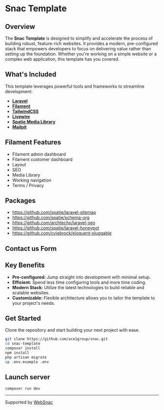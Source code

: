 ﻿# Snac Template

## Overview

The **Snac Template** is designed to simplify and accelerate the process of building robust, feature-rich websites. It provides a modern, pre-configured stack that empowers developers to focus on delivering value rather than setting up the foundation. Whether you're working on a simple website or a complex web application, this template has you covered.

## What's Included

This template leverages powerful tools and frameworks to streamline development:

- **[Laravel](https://laravel.com/)**
- **[Filament](https://filamentphp.com/)**
- **[TailwindCSS](https://tailwindcss.com/)**
- **[Livewire](https://laravel-livewire.com/)**
- **[Spatie Media Library](https://spatie.be/docs/laravel-medialibrary)**
- **[Mailpit](https://mailpit.axllent.org/)**

## Filament Features
- Filament admin dashboard
- Filament customer dashboard
- Layout
- SEO
- Media Library
- Working navigation
- Terms / Privacy

## Packages
* https://github.com/spatie/laravel-sitemap
* https://github.com/spatie/schema-org
* https://github.com/archtechx/laravel-seo
* https://github.com/spatie/laravel-honeypot
* https://github.com/cviebrock/eloquent-sluggable


## Contact us Form

## Key Benefits

- **Pre-configured:** Jump straight into development with minimal setup.
- **Efficient:** Spend less time configuring tools and more time coding.
- **Modern Stack:** Utilize the latest technologies to build reliable and scalable websites.
- **Customizable:** Flexible architecture allows you to tailor the template to your project's needs.

## Get Started

Clone the repository and start building your next project with ease.

```bash
git clone https://github.com/ace1group/snac.git
cd snac-template
composer install
npm install
php artisan migrate
cp .env.example .env
```

## Launch server

```bash
composer run dev
```

----
Supported by [WebSnac](https://websnac.com)
